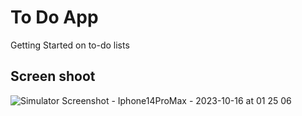 # To Do App

Getting Started on to-do lists

## Screen shoot
![Simulator Screenshot - Iphone14ProMax - 2023-10-16 at 01 25 06](https://github.com/fab-ryan/FlutterToDoApp/assets/39263071/a8f8d2e6-ff0a-44b7-b0cb-752ff79c702c)
